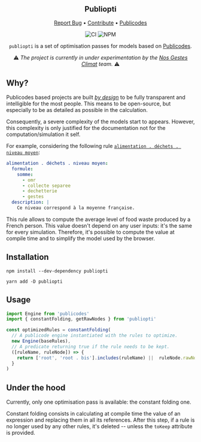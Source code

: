 <div align="center">
  <h3 align="center">
	<big>Publiopti</big>
  </h3>
  <p align="center">
   <a href="https://github.com/EmileRolley/publiopti/issues">Report Bug</a>
   •
   <a href="https://github.com/EmileRolley/publiopti/blob/master/CONTRIBUTING.md">Contribute</a>
   •
   <a href="https://publi.codes">Publicodes</a>
  </p>

![CI][ci-link] ![NPM][npm-link]

 `publiopti` is a set of optimisation passes for models based on [Publicodes](https://publi.codes).

 :warning: <i>The project is currently in under experimentation by the [Nos Gestes Climat](https://github.com/datagir/nosgestesclimat-site) team.</i> :warning:

</div>

## Why?

Publicodes based projects are built [_by
design_](https://publi.codes/docs/pourquoi-publicodes/standard-modeles-ouverts#document%C3%A9s-sourc%C3%A9s)
to be fully transparent and intelligible for the most people. This means to be
open-source, but especially to be as detailed as possible in the calculation.

Consequently, a severe complexity of the models start to appears. However, this complexity
is only justified for the documentation not for the computation/simulation it self.

For example, considering the following rule
[`alimentation . déchets . niveau
moyen`](https://github.com/datagir/nosgestesclimat/blob/master/data/services%20soci%C3%A9taux/services%20publics.yaml):

```yaml
alimentation . déchets . niveau moyen:
  formule:
    somme:
      - omr
      - collecte separee
      - dechetterie
      - gestes
  description: |
    Ce niveau correspond à la moyenne française.
```

This rule allows to compute the average level of food waste produced by a
French person. This value doesn't depend on any user inputs: it's the same for
every simulation. Therefore, it's possible to compute the value
at compile time and to simplify the model used by the browser.

## Installation

```
npm install --dev-dependency publiopti

yarn add -D publiopti
```

## Usage

```typescript
import Engine from 'publicodes'
import { constantFolding, getRawNodes } from 'publiopti'

const optimizedRules = constantFolding(
  // A publicode engine instantiated with the rules to optimize.
  new Engine(baseRules),
  // A predicate returning true if the rule needs to be kept.
  ([ruleName, ruleNode]) => {
    return ['root', 'root . bis'].includes(ruleName) ||  ruleNode.rawNode['to keep']
  }
)
```

[ci-link]: https://github.com/EmileRolley/publiopti/actions/workflows/build.yml/badge.svg
[npm-link]: https://img.shields.io/npm/v/publiopti

## Under the hood

Currently, only one optimisation pass is available: the constant folding one.

Constant folding consists in calculating at compile time the value of an
expression and replacing them in all its references. After this step, if a rule
is no longer used by any other rules, it's deleted -- unless the `toKeep`
attribute is provided.
